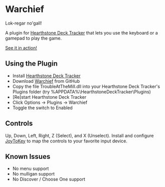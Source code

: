 # Warchief
Lok-regar no'gall!

A plugin for [Hearthstone Deck Tracker](https://hsdecktracker.net/) that lets you use the keyboard or a gamepad to play the game.

[See it in action!](https://www.youtube.com/watch?v=YEbt5EEDk_I)

## Using the Plugin
- Install [Hearthstone Deck Tracker](https://hsdecktracker.net/)
- Download [Warchief](https://github.com/realchriscasey/Warchief/releases) from GitHub
- Copy the file TroubleAtTheMill.dll into your Hearthstone Deck Tracker's Plugins folder (try %APPDATA%\HearthstoneDeckTracker\Plugins)
- [Re]start Hearthstone Deck Tracker
- Click Options -> Plugins -> Warchief
- Toggle the switch to Enabled

## Controls
Up, Down, Left, Right, Z (Select), and X (Unselect).
Install and configure [JoyToKey](http://joytokey.net/en/download) to map the controls to your favorite input device.

## Known Issues
- No menu support
- No mulligan support
- No Discover / Choose One support
